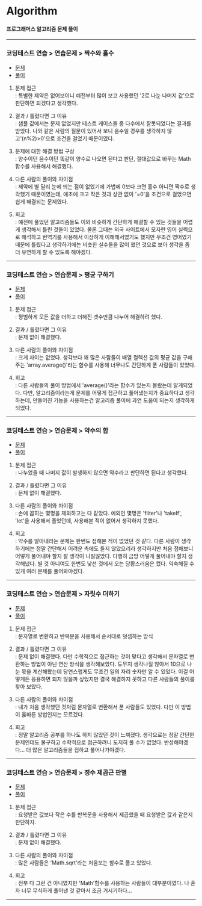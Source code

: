 # Algorithm

#### 프로그래머스 알고리즘 문제 풀이
---

### 코딩테스트 연습 > 연습문제 > 짝수와 홀수

* [문제](https://school.programmers.co.kr/learn/courses/30/lessons/12937)
* [풀이](https://github.com/Solution4904/Algorithm/blob/289e9ea897e3a9dcdf73980751906bb999084bef/app/src/main/java/com/solution/algorithm/%EC%A7%9D%EC%88%98%EC%99%80%20%ED%99%80%EC%88%98.kt)

1. 문제 접근  
   : 특별한 제약은 없어보이니 예전부터 많이 보고 사용했던 '2로 나눈 나머지 값'으로 판단하면 되겠다고 생각했다.

2. 결과 / 틀렸다면 그 이유  
   : 샘플 값에서는 문제 없었지만 테스트 케이스들 중 다수에서 잘못되었다는 결과를 받았다. 나와 같은 사람의 질문이 있어서 보니 음수일 경우를 생각하지 않고'(n%2)>0'으로 조건을 걸었기 때문이였다.

3. 문제에 대한 해결 방법 구상  
   : 양수이던 음수이던 똑같이 양수로 나오면 된다고 판단, 절대값으로 바꾸는 Math 함수를 사용해서 해결했다.

4. 다른 사람의 풀이와 차이점  
   : 제약에 별 달리 눈에 띄는 점이 없었기에 가볍에 0보다 크면 홀수 아니면 짝수로 생각했기 때문이였는데, 애초에 크고 작은 것과 상관 없이 '=0'을 조건으로 걸었으면 쉽게 해결되는 문제였다.

5. 회고  
   : 예전에 풀었던 알고리즘들도 이와 비슷하게 간단하게 해결할 수 있는 것들을 어렵게 생각해서 틀린 것들이 있었다. 물론 그때는 외국 사이트에서 모자란 영어 실력으로 해석하고 번역기를 사용해서 이상하게 이해해서였기도 했지만 무조건 영어였기 때문에 틀렸다고 생각하기에는 비슷한 실수들을 많이 했던 것으로 보아 생각을 좀 더 유연하게 할 수 있도록 해야겠다.

---

### 코딩테스트 연습 > 연습문제 > 평균 구하기

* [문제](https://school.programmers.co.kr/learn/courses/30/lessons/12944)
* [풀이](https://github.com/Solution4904/Algorithm/blob/debbcc18ab85964e7eb320ddbcfcbbe794af5ab1/app/src/main/java/com/solution/algorithm/%ED%8F%89%EA%B7%A0%20%EA%B5%AC%ED%95%98%EA%B8%B0.kt)

1. 문제 접근  
   : 평범하게 모든 값을 더하고 더해진 갯수만큼 나누어 해결하려 했다.

2. 결과 / 틀렸다면 그 이유  
   : 문제 없이 해결했다.

3. 다른 사람의 풀이와 차이점  
   : 크게 차이는 없었다. 생각보다 꽤 많은 사람들이 배열 컬렉션 값의 평균 값을 구해주는 'array.average()'라는 함수를 사용해 너무나도 간단하게 푼 사람들이 있었다.

4. 회고  
   : 다른 사람들의 풀이 방법에서 'average()'라는 함수가 있는지 몰랐는데 알게되었다. 다만, 알고리즘이라는게 문제를 어떻게 접근하고 풀어냈는지가 중요하다고 생각하는데, 만들어진 기능을 사용하는건 알고리즘 풀이에 과연 도움이 되는지 생각하게 되었다.

---

### 코딩테스트 연습 > 연습문제 > 약수의 합

* [문제](https://school.programmers.co.kr/learn/courses/30/lessons/12928)
* [풀이](https://github.com/Solution4904/Algorithm/blob/fe8755e220a0e5da85daefcd250e7d182fe72a6a/app/src/main/java/com/solution/algorithm/%EC%95%BD%EC%88%98%EC%9D%98%20%ED%95%A9.kt)

1. 문제 접근  
   : 나누었을 때 나머지 값이 발생하지 않으면 약수라고 판단하면 된다고 생각했다.

2. 결과 / 틀렸다면 그 이유  
   : 문제 없이 해결했다.

3. 다른 사람의 풀이와 차이점  
   : 손에 꼽히는 몇명을 제외하고는 다 같았다. 예외인 몇명은 'filter'나 'takeIf', 'let'을 사용해서 풀었던데, 사용해본 적이 없어서 생각하지 못했다.

4. 회고  
   : 약수를 알아내라는 문제는 한번도 접해본 적이 없었던 것 같다. 다른 사람이 생각하기에는 정말 간단해서 어려운 측에도 들지 않았으리라 생각하지만 처음 접해보니 어떻게 풀어내야 할지 잘 생각이 나질않았다. 다행히 금방 어떻게 풀어내야 할지 생각해냈다. 별 것 아니여도 한번도 낯선 것에서 오는 당황스러움은 컸다. 익숙해질 수 있게 여러 문제를 풀어봐야겠다.

---

### 코딩테스트 연습 > 연습문제 > 자릿수 더하기

* [문제](https://school.programmers.co.kr/learn/courses/30/lessons/12931)
* [풀이](https://github.com/Solution4904/Algorithm/blob/083b26444c0601e81fe2dffddfd889f7a995d13f/app/src/main/java/com/solution/algorithm/%EC%9E%90%EB%A6%BF%EC%88%98%20%EB%8D%94%ED%95%98%EA%B8%B0.kt)

1. 문제 접근  
   : 문자열로 변환하고 반복문을 사용해서 순서대로 덧셈하는 방식

2. 결과 / 틀렸다면 그 이유  
   : 문제 없이 해결했다. 다만 수학적으로 접근하는 것이 맞다고 생각해서 문자열로 변환하는 방법이 아닌 연산 방식을 생각해보았다. 도무지 생각나질 않아서 10으로 나눈 몫을 계산해봤는데 당연스럽게도 무조건 일의 자리 숫자만 알 수 있었다. 이걸 어떻게든 응용하면 되지 않을까 싶었지만 결국 해결하지 못하고 다른 사람들의 풀이를 찾아 보았다.

3. 다른 사람의 풀이와 차이점  
   : 내가 처음 생각했던 것처럼 문자열로 변환해서 푼 사람들도 있었다. 다만 이 방법이 옳바른 방법인지는 모르겠다.

4. 회고  
   : 정말 알고리즘 공부를 하나도 하지 않았던 것이 느껴졌다. 생각으로는 정말 간단한 문제인데도 불구하고 수학적으로 접근하려니 도저히 풀 수가 없었다. 반성해야겠다... 더 많은 알고리즘들을 접하고 풀어나가야겠다.

---

### 코딩테스트 연습 > 연습문제 > 정수 제곱근 판별

* [문제](https://school.programmers.co.kr/learn/courses/30/lessons/12934)
* [풀이]()

1. 문제 접근  
   : 요청받은 값보다 작은 수를 반복문을 사용해서 제곱했을 때 요청받은 값과 같은지 판단하자.

2. 결과 / 틀렸다면 그 이유  
   : 문제 없이 해결했다.

3. 다른 사람의 풀이와 차이점  
   : 많은 사람들은 'Math.sqrt'라는 처음보는 함수로 풀고 있었다. 

4. 회고  
   : 전부 다 그런 건 아니였지만 'Math'함수를 사용하는 사람들이 대부분이였다. 나 혼자 너무 무식하게 풀어낸 것 같아서 조금 거시기하다...

---
